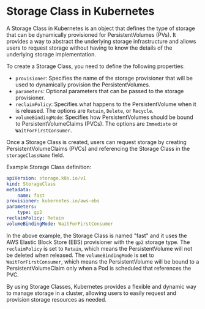 # Storage Class in Kubernetes

A Storage Class in Kubernetes is an object that defines the type of storage that can be dynamically provisioned for PersistentVolumes (PVs). It provides a way to abstract the underlying storage infrastructure and allows users to request storage without having to know the details of the underlying storage implementation.

To create a Storage Class, you need to define the following properties:

- `provisioner`: Specifies the name of the storage provisioner that will be used to dynamically provision the PersistentVolumes.
- `parameters`: Optional parameters that can be passed to the storage provisioner.
- `reclaimPolicy`: Specifies what happens to the PersistentVolume when it is released. The options are `Retain`, `Delete`, or `Recycle`.
- `volumeBindingMode`: Specifies how PersistentVolumes should be bound to PersistentVolumeClaims (PVCs). The options are `Immediate` or `WaitForFirstConsumer`.

Once a Storage Class is created, users can request storage by creating PersistentVolumeClaims (PVCs) and referencing the Storage Class in the `storageClassName` field.

Example Storage Class definition:

```yaml
apiVersion: storage.k8s.io/v1
kind: StorageClass
metadata:
    name: fast
provisioner: kubernetes.io/aws-ebs
parameters:
    type: gp2
reclaimPolicy: Retain
volumeBindingMode: WaitForFirstConsumer
```

In the above example, the Storage Class is named "fast" and it uses the AWS Elastic Block Store (EBS) provisioner with the `gp2` storage type. The `reclaimPolicy` is set to `Retain`, which means the PersistentVolume will not be deleted when released. The `volumeBindingMode` is set to `WaitForFirstConsumer`, which means the PersistentVolume will be bound to a PersistentVolumeClaim only when a Pod is scheduled that references the PVC.

By using Storage Classes, Kubernetes provides a flexible and dynamic way to manage storage in a cluster, allowing users to easily request and provision storage resources as needed.
